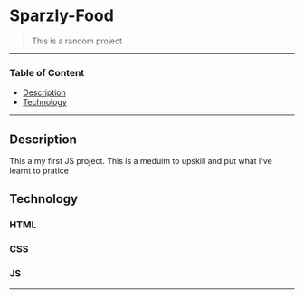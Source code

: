 # Sparzly-Food

> This is a random project

---

### Table of Content

- [Description](#description)
- [Technology](#technology)


---

## Description
 
This a my first JS project. This is a meduim to upskill and put what i've learnt to pratice

## Technology

### HTML
### CSS
### JS


---
